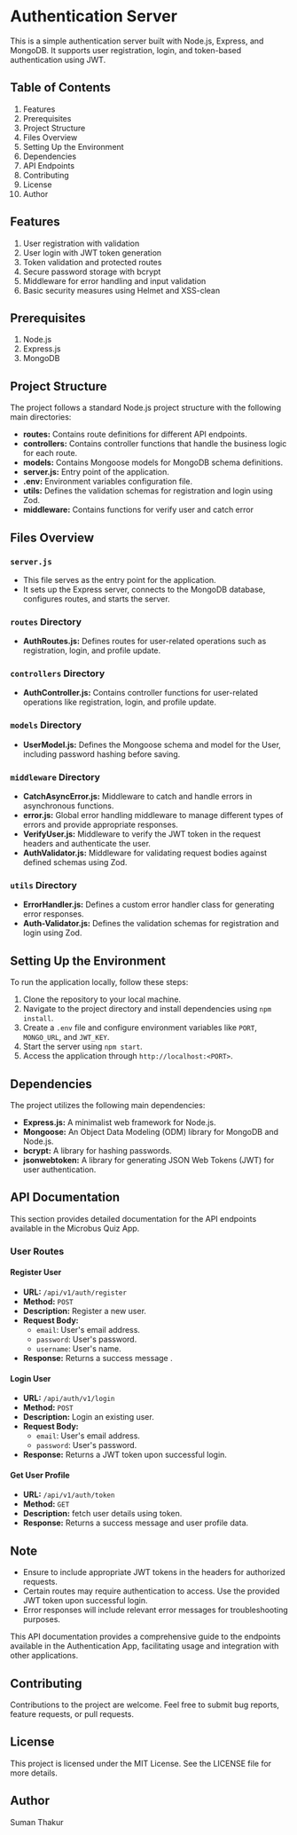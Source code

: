 # Authentication Server

This is a simple authentication server built with Node.js, Express, and MongoDB. It supports user registration, login, and token-based authentication using JWT.

## Table of Contents

1.  Features
2.  Prerequisites
3.  Project Structure
4.  Files Overview
5.  Setting Up the Environment
6.  Dependencies
7.  API Endpoints
8.  Contributing
9.  License
10. Author




## Features

1. User registration with validation
2. User login with JWT token generation
3. Token validation and protected routes
4. Secure password storage with bcrypt
5. Middleware for error handling and input validation
6. Basic security measures using Helmet and XSS-clean

## Prerequisites

1. Node.js
2. Express.js
3. MongoDB


## Project Structure

The project follows a standard Node.js project structure with the following main directories:

- **routes:** Contains route definitions for different API endpoints.
- **controllers:** Contains controller functions that handle the business logic for each route.
- **models:** Contains Mongoose models for MongoDB schema definitions.
- **server.js:** Entry point of the application.
- **.env:** Environment variables configuration file.
- **utils:** Defines the validation schemas for registration and login using Zod.
- **middleware:** Contains functions for verify user and catch error

## Files Overview

### `server.js`

- This file serves as the entry point for the application.
- It sets up the Express server, connects to the MongoDB database, configures routes, and starts the server.

### `routes` Directory

- **AuthRoutes.js:** Defines routes for user-related operations such as registration, login, and profile update.

### `controllers` Directory

- **AuthController.js:** Contains controller functions for user-related operations like registration, login, and profile update.

### `models` Directory

- **UserModel.js:** Defines the Mongoose schema and model for the User, including password hashing before saving.

### `middleware` Directory

- **CatchAsyncError.js:** Middleware to catch and handle errors in asynchronous functions.
- **error.js:** Global error handling middleware to manage different types of errors and provide appropriate responses.
- **VerifyUser.js:** Middleware to verify the JWT token in the request headers and authenticate the user.
- **AuthValidator.js:** Middleware for validating request bodies against defined schemas using Zod.

### `utils` Directory

- **ErrorHandler.js:** Defines a custom error handler class for generating error responses.
- **Auth-Validator.js:** Defines the validation schemas for registration and login using Zod.


## Setting Up the Environment

To run the application locally, follow these steps:

1. Clone the repository to your local machine.
2. Navigate to the project directory and install dependencies using `npm install`.
3. Create a `.env` file and configure environment variables like `PORT`, `MONGO_URL`, and `JWT_KEY`.
4. Start the server using `npm start`.
5. Access the application through `http://localhost:<PORT>`.

## Dependencies

The project utilizes the following main dependencies:

- **Express.js:** A minimalist web framework for Node.js.
- **Mongoose:** An Object Data Modeling (ODM) library for MongoDB and Node.js.
- **bcrypt:** A library for hashing passwords.
- **jsonwebtoken:** A library for generating JSON Web Tokens (JWT) for user authentication.

## API Documentation

This section provides detailed documentation for the API endpoints available in the Microbus Quiz App.

### User Routes

#### Register User

- **URL:** `/api/v1/auth/register`
- **Method:** `POST`
- **Description:** Register a new user.
- **Request Body:**
  - `email`: User's email address.
  - `password`: User's password.
  - `username`: User's name.
- **Response:** Returns a success message .

#### Login User

- **URL:** `/api/auth/v1/login`
- **Method:** `POST`
- **Description:** Login an existing user.
- **Request Body:**
  - `email`: User's email address.
  - `password`: User's password.
- **Response:** Returns a JWT token upon successful login.

#### Get User Profile

- **URL:** `/api/v1/auth/token`
- **Method:** `GET`
- **Description:** fetch user details using token.
- **Response:** Returns a success message and user profile data.


## Note

- Ensure to include appropriate JWT tokens in the headers for authorized requests.
- Certain routes may require authentication to access. Use the provided JWT token upon successful login.
- Error responses will include relevant error messages for troubleshooting purposes.

This API documentation provides a comprehensive guide to the endpoints available in the Authentication App, facilitating usage and integration with other applications.

## Contributing

Contributions to the project are welcome. Feel free to submit bug reports, feature requests, or pull requests.

## License

This project is licensed under the MIT License. See the LICENSE file for more details.

## Author

Suman Thakur